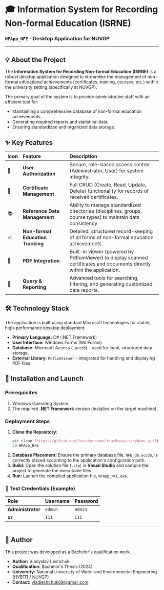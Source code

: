 # 🎓 Information System for Recording Non-formal Education (ISRNE)

### `WFApp_NFE` - Desktop Application for NUVGP

---

## 💡 About the Project

The **Information System for Recording Non-formal Education (ISRNE)** is a robust desktop application designed to streamline the management of non-formal educational achievements (certificates, training, courses, etc.) within the university setting (specifically at NUVGP).

The primary goal of the system is to provide administrative staff with an efficient tool for:
* Maintaining a comprehensive database of non-formal education achievements.
* Generating required reports and statistical data.
* Ensuring standardized and organized data storage.

## ✨ Key Features

| Icon | Feature | Description |
| :--- | :--- | :--- |
| 🔑 | **User Authorization** | Secure, role-based access control (Administrator, User) for system integrity. |
| 📜 | **Certificate Management** | Full CRUD (Create, Read, Update, Delete) functionality for records of received certificates. |
| 📚 | **Reference Data Management** | Ability to manage standardized directories (disciplines, groups, course types) to maintain data consistency. |
| 📈 | **Non-formal Education Tracking** | Detailed, structured record-keeping of all forms of non-formal education achievements. |
| 📄 | **PDF Integration** | Built-in viewer (powered by PdfiumViewer) to display scanned certificates and documents directly within the application. |
| 🔎 | **Query & Reporting** | Advanced tools for searching, filtering, and generating customized data reports. |

## 🛠️ Technology Stack

The application is built using standard Microsoft technologies for stable, high-performance desktop deployment.

* **Primary Language:** C# (.NET Framework)
* **User Interface:** Windows Forms (WinForms)
* **Database:** Microsoft Access (`.accdb`) - used for local, structured data storage.
* **External Library:** `PdfiumViewer` - integrated for handling and displaying PDF files.

## 🚀 Installation and Launch

### Prerequisites

1.  Windows Operating System.
2.  The required **.NET Framework** version (installed on the target machine).

### Deployment Steps

1.  **Clone the Repository:**
    ```bash
    git clone [https://github.com/YourUsername/YourRepositoryName.git](https://github.com/YourUsername/YourRepositoryName.git)
    cd WFApp_NFE
    ```
2.  **Database Placement:** Ensure the primary database file, `NFE_db.accdb`, is correctly placed according to the application's configuration path.
3.  **Build:** Open the solution file (`.sln`) in **Visual Studio** and compile the project to generate the executable files.
4.  **Run:** Launch the compiled application file, `WFApp_NFE.exe`.

### 🔑 Test Credentials (Example)

| Role | Username | Password |
| :--- | :--- | :--- |
| **Administrator** | `admin` | `admin` |
| **or** | `111` | `111` |

---

## 🤝 Author

This project was developed as a Bachelor's qualification work.

* **Author:** Vladyslav Leshchuk
* **Qualification:** Bachelor's Thesis (2024)
* **University:** National University of Water and Environmental Engineering (НУВГП / NUVGP)
* **Contact:** vladleshchuk69@gmail.com
